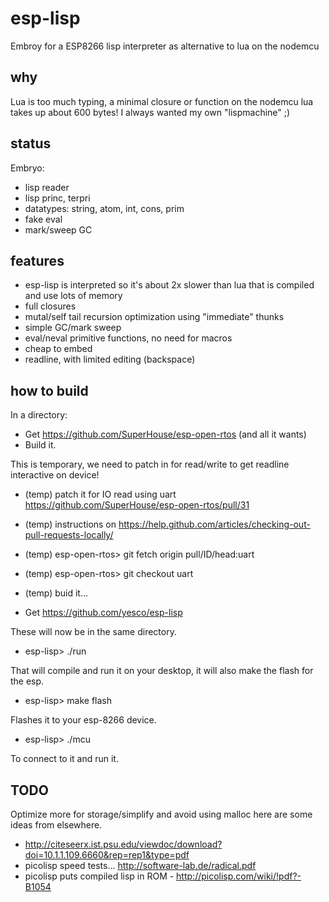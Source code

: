 # esp-lisp
Embroy for a ESP8266 lisp interpreter as alternative to lua on the nodemcu

## why

Lua is too much typing, a minimal closure or function on the nodemcu lua takes up about 600 bytes!
I always wanted my own "lispmachine" ;)

## status

Embryo:
- lisp reader
- lisp princ, terpri
- datatypes: string, atom, int, cons, prim
- fake eval
- mark/sweep GC

## features
- esp-lisp is interpreted so it's about 2x slower than lua that is compiled and use lots of memory
- full closures
- mutal/self tail recursion optimization using "immediate" thunks
- simple GC/mark sweep
- eval/neval primitive functions, no need for macros
- cheap to embed
- readline, with limited editing (backspace)

## how to build

In a directory:

- Get https://github.com/SuperHouse/esp-open-rtos (and all it wants)
- Build it.

This is temporary, we need to patch in for read/write to get readline interactive on device!

- (temp) patch it for IO read using uart https://github.com/SuperHouse/esp-open-rtos/pull/31
- (temp) instructions on https://help.github.com/articles/checking-out-pull-requests-locally/
- (temp) esp-open-rtos> git fetch origin pull/ID/head:uart
- (temp) esp-open-rtos> git checkout uart
- (temp) buid it...

- Get https://github.com/yesco/esp-lisp

These will now be in the same directory.

- esp-lisp> ./run

That will compile and run it on your desktop, it will also make the flash for the esp.

- esp-lisp> make flash

Flashes it to your esp-8266 device.

- esp-lisp> ./mcu

To connect to it and run it.

## TODO

Optimize more for storage/simplify and avoid using malloc here are some ideas from elsewhere.

- http://citeseerx.ist.psu.edu/viewdoc/download?doi=10.1.1.109.6660&rep=rep1&type=pdf
- picolisp speed tests... http://software-lab.de/radical.pdf
- picolisp puts compiled lisp in ROM - http://picolisp.com/wiki/!pdf?-B1054


